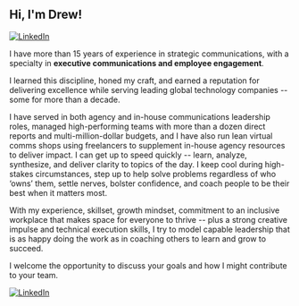 ## Hi, I'm Drew!
[![LinkedIn](https://img.shields.io/badge/LinkedIn-0077B5?style=for-the-badge&logo=linkedin&logoColor=white)](https://www.linkedin.com/in/andrewadunn)


I have more than 15 years of experience in strategic communications, with a specialty in **executive communications and employee engagement**.

I learned this discipline, honed my craft, and earned a reputation for delivering excellence while serving leading global technology companies -- some for more than a decade.

I have served in both agency and in-house communications leadership roles, managed high-performing teams with more than a dozen direct reports and multi-million-dollar budgets, and I have also run lean virtual comms shops using freelancers to supplement in-house agency resources to deliver impact. I can get up to speed quickly -- learn, analyze, synthesize, and deliver clarity to topics of the day. I keep cool during high-stakes circumstances, step up to help solve problems regardless of who ‘owns’ them, settle nerves, bolster confidence, and coach people to be their best when it matters most.

With my experience, skillset, growth mindset, commitment to an inclusive workplace that makes space for everyone to thrive -- plus a strong creative impulse and technical execution skills, I try to model capable leadership that is as happy doing the work as in coaching others to learn and grow to succeed.

I welcome the opportunity to discuss your goals and how I might contribute to your team.
           
[![LinkedIn](https://img.shields.io/badge/LinkedIn-0077B5?style=for-the-badge&logo=linkedin&logoColor=white)](https://www.linkedin.com/in/andrewadunn)
<!--
**aadnow/aadnow** is a ✨ _special_ ✨ repository because its `README.md` (this file) appears on your GitHub profile.

Here are some ideas to get you started:

- 🔭 I’m currently working on 
- 🌱 I’m currently learning ...
- 👯 I’m looking to collaborate on ...
- 🤔 I’m looking for help with ...
- 💬 Ask me about ...
- 📫 How to reach me: ...
- 😄 Pronouns: ...
- ⚡ Fun fact: ...
-->

